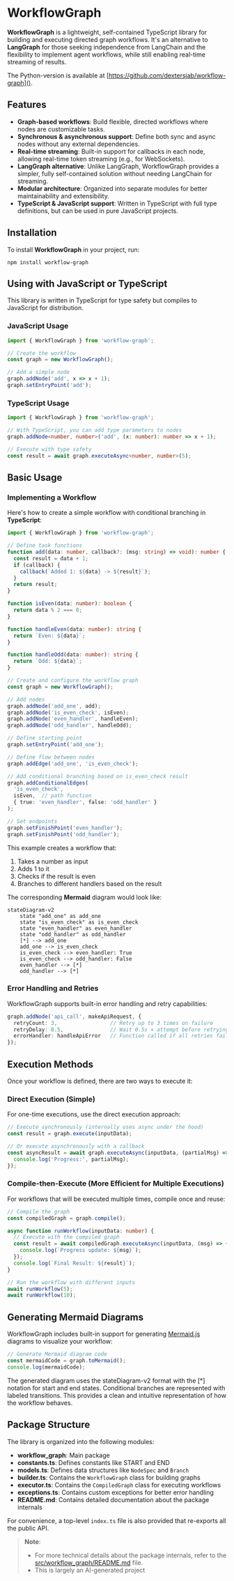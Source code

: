 # WorkflowGraph

**WorkflowGraph** is a lightweight, self-contained TypeScript library for building and executing directed graph workflows. It's an alternative to **LangGraph** for those seeking independence from LangChain and the flexibility to implement agent workflows, while still enabling real-time streaming of results.

The Python-version is available at [https://github.com/dextersjab/workflow-graph]().

## Features

- **Graph-based workflows**: Build flexible, directed workflows where nodes are customizable tasks.
- **Synchronous & asynchronous support**: Define both sync and async nodes without any external dependencies.
- **Real-time streaming**: Built-in support for callbacks in each node, allowing real-time token streaming (e.g., for WebSockets).
- **LangGraph alternative**: Unlike LangGraph, WorkflowGraph provides a simpler, fully self-contained solution without needing LangChain for streaming.
- **Modular architecture**: Organized into separate modules for better maintainability and extensibility.
- **TypeScript & JavaScript support**: Written in TypeScript with full type definitions, but can be used in pure JavaScript projects.

## Installation

To install **WorkflowGraph** in your project, run:

```shell
npm install workflow-graph
```

## Using with JavaScript or TypeScript

This library is written in TypeScript for type safety but compiles to JavaScript for distribution.

### JavaScript Usage

```js
import { WorkflowGraph } from 'workflow-graph';

// Create the workflow
const graph = new WorkflowGraph();

// Add a simple node
graph.addNode('add', x => x + 1);
graph.setEntryPoint('add');
```

### TypeScript Usage

```ts
import { WorkflowGraph } from 'workflow-graph';

// With TypeScript, you can add type parameters to nodes
graph.addNode<number, number>('add', (x: number): number => x + 1);

// Execute with type safety
const result = await graph.executeAsync<number, number>(5);
```

## Basic Usage

### Implementing a Workflow

Here's how to create a simple workflow with conditional branching in **TypeScript**:

```ts
import { WorkflowGraph } from 'workflow-graph';

// Define task functions
function add(data: number, callback?: (msg: string) => void): number {
  const result = data + 1;
  if (callback) {
    callback(`Added 1: ${data} -> ${result}`);
  }
  return result;
}

function isEven(data: number): boolean {
  return data % 2 === 0;
}

function handleEven(data: number): string {
  return `Even: ${data}`;
}

function handleOdd(data: number): string {
  return `Odd: ${data}`;
}

// Create and configure the workflow graph
const graph = new WorkflowGraph();

// Add nodes
graph.addNode('add_one', add);
graph.addNode('is_even_check', isEven);
graph.addNode('even_handler', handleEven);
graph.addNode('odd_handler', handleOdd);

// Define starting point
graph.setEntryPoint('add_one');

// Define flow between nodes
graph.addEdge('add_one', 'is_even_check');

// Add conditional branching based on is_even_check result
graph.addConditionalEdges(
  'is_even_check',
  isEven,  // path function
  { true: 'even_handler', false: 'odd_handler' }
);

// Set endpoints
graph.setFinishPoint('even_handler');
graph.setFinishPoint('odd_handler');
```

This example creates a workflow that:
1. Takes a number as input
2. Adds 1 to it
3. Checks if the result is even
4. Branches to different handlers based on the result

The corresponding **Mermaid** diagram would look like:

```mermaid
stateDiagram-v2
    state "add_one" as add_one
    state "is_even_check" as is_even_check
    state "even_handler" as even_handler
    state "odd_handler" as odd_handler
    [*] --> add_one
    add_one --> is_even_check
    is_even_check --> even_handler: True
    is_even_check --> odd_handler: False
    even_handler --> [*]
    odd_handler --> [*]
```

### Error Handling and Retries

WorkflowGraph supports built-in error handling and retry capabilities:

```ts
graph.addNode('api_call', makeApiRequest, {
  retryCount: 3,                 // Retry up to 3 times on failure
  retryDelay: 0.5,               // Wait 0.5s × attempt before retrying
  errorHandler: handleApiError   // Function called if all retries fail
});
```

## Execution Methods

Once your workflow is defined, there are two ways to execute it:

### Direct Execution (Simple)

For one-time executions, use the direct execution approach:

```ts
// Execute synchronously (internally uses async under the hood)
const result = graph.execute(inputData);

// Or execute asynchronously with a callback
const asyncResult = await graph.executeAsync(inputData, (partialMsg) => {
  console.log('Progress:', partialMsg);
});
```

### Compile-then-Execute (More Efficient for Multiple Executions)

For workflows that will be executed multiple times, compile once and reuse:

```ts
// Compile the graph
const compiledGraph = graph.compile();

async function runWorkflow(inputData: number) {
  // Execute with the compiled graph
  const result = await compiledGraph.executeAsync(inputData, (msg) => {
    console.log(`Progress update: ${msg}`);
  });
  console.log(`Final Result: ${result}`);
}

// Run the workflow with different inputs
await runWorkflow(5);
await runWorkflow(10);
```

## Generating Mermaid Diagrams

WorkflowGraph includes built-in support for generating [Mermaid.js](https://mermaid.js.org/) diagrams to visualize your workflow:

```ts
// Generate Mermaid diagram code
const mermaidCode = graph.toMermaid();
console.log(mermaidCode);
```

The generated diagram uses the stateDiagram-v2 format with the [*] notation for start and end states. Conditional branches are represented with labeled transitions. This provides a clean and intuitive representation of how the workflow behaves.

## Package Structure

The library is organized into the following modules:

- **workflow_graph**: Main package
- **constants.ts**: Defines constants like START and END
- **models.ts**: Defines data structures like `NodeSpec` and `Branch`
- **builder.ts**: Contains the `WorkflowGraph` class for building graphs
- **executor.ts**: Contains the `CompiledGraph` class for executing workflows
- **exceptions.ts**: Contains custom exceptions for better error handling
- **README.md**: Contains detailed documentation about the package internals

For convenience, a top-level `index.ts` file is also provided that re-exports all the public API.

> **Note**:
> - For more technical details about the package internals, refer to the [src/workflow_graph/README.md](src/workflow_graph/README.md) file.
> - This is largely an AI-generated project